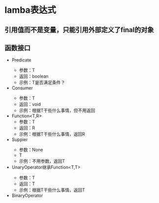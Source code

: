 # lamba表达式
## 引用值而不是变量，只能引用外部定义了final的对象
## 函数接口
- Predicate<T> 
    - 参数：T
    - 返回：boolean
    - 示例：T是否满足条件？
- Consumer<T>
    - 参数：T
    - 返回：void
    - 示例：根据T干些什么事情，但不用返回
- Function<T,R>
    - 参数：T
    - 返回：R
    - 示例：根据T干些什么事情，返回R 
- Suppier<T>
    - 参数：None
    - T
    - 示例：不用参数，返回T
- UnaryOperator<T>继承Function<T,T>
    - 参数：T
    - 返回：T
    - 示例：根据T干些什么事情，返回T
- BinaryOperator<T>

